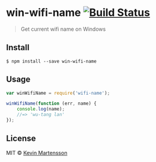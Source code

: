 # win-wifi-name [![Build Status](https://travis-ci.org/kevva/win-wifi-name.svg?branch=master)](https://travis-ci.org/kevva/win-wifi-name)

> Get current wifi name on Windows


## Install

```
$ npm install --save win-wifi-name
```


## Usage

```js
var winWifiName = require('wifi-name');

winWifiName(function (err, name) {
	console.log(name);
	//=> 'wu-tang lan'
});
```


## License

MIT © [Kevin Martensson](http://github.com/kevva)
